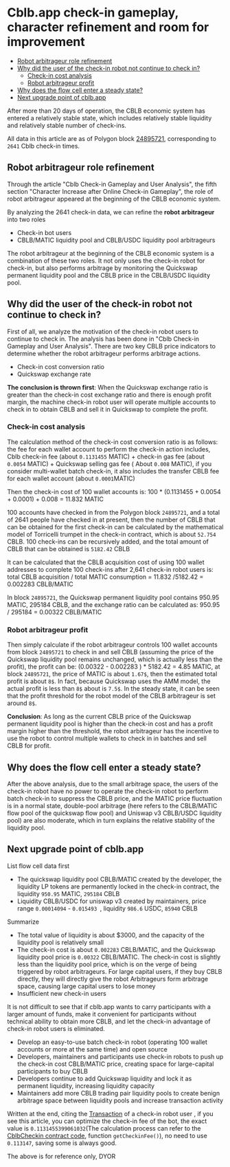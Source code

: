 # Cblb.app check-in gameplay, character refinement and room for improvement

<!-- MarkdownTOC -->

- [Robot arbitrageur role refinement](#robot-arbitrageur-role-refinement)
- [Why did the user of the check-in robot not continue to check in?](#why-did-the-user-of-the-check-in-robot-not-continue-to-check-in)
  - [Check-in cost analysis](#check-in-cost-analysis)
  - [Robot arbitrageur profit](#robot-arbitrageur-profit)
- [Why does the flow cell enter a steady state?](#why-does-the-flow-cell-enter-a-steady-state)
- [Next upgrade point of cblb.app](#next-upgrade-point-of-cblbapp)

<!-- /MarkdownTOC -->

After more than 20 days of operation, the CBLB economic system has entered a relatively stable state, which includes relatively stable liquidity and relatively stable number of check-ins.

All data in this article are as of Polygon block [24895721](https://polygonscan.com/tx/0xde82e0cc153d8e436f4139f30e86fc3b7613ff5e7adc22aaeb11a3a0947bd476), corresponding to `2641` Cblb check-in times.

<a id="robot-arbitrageur-role-refinement"></a>

## Robot arbitrageur role refinement

Through the article "Cblb Check-in Gameplay and User Analysis", the fifth section "Character Increase after Online Check-in Gameplay", the role of robot arbitrageur appeared at the beginning of the CBLB economic system.

By analyzing the 2641 check-in data, we can refine the **robot arbitrageur** into two roles

- Check-in bot users
- CBLB/MATIC liquidity pool and CBLB/USDC liquidity pool arbitrageurs

The robot arbitrageur at the beginning of the CBLB economic system is a combination of these two roles. It not only uses the check-in robot for check-in, but also performs arbitrage by monitoring the Quickswap permanent liquidity pool and the CBLB price in the CBLB/USDC liquidity pool.

<a id="why-did-the-user-of-the-check-in-robot-not-continue-to-check-in"></a>

## Why did the user of the check-in robot not continue to check in?

First of all, we analyze the motivation of the check-in robot users to continue to check in. The analysis has been done in "Cblb Check-in Gameplay and User Analysis". There are two key CBLB price indicators to determine whether the robot arbitrageur performs arbitrage actions.

- Check-in cost conversion ratio
- Quickswap exchange rate

**The conclusion is thrown first**: When the Quickswap exchange ratio is greater than the check-in cost exchange ratio and there is enough profit margin, the machine check-in robot user will operate multiple accounts to check in to obtain CBLB and sell it in Quickswap to complete the profit.

<a id="check-in-cost-analysis"></a>

### Check-in cost analysis

The calculation method of the check-in cost conversion ratio is as follows: the fee for each wallet account to perform the check-in action includes, Cblb check-in fee (about `0.1131455` MATIC) + check-in gas fee (about `0.0054` MATIC) + Quickswap selling gas fee ( About `0.008` MATIC), if you consider multi-wallet batch check-in, it also includes the transfer CBLB fee for each wallet account (about `0.0001`MATIC)

Then the check-in cost of 100 wallet accounts is: 100 \* (0.1131455 + 0.0054 + 0.0001) + 0.008 = 11.832 MATIC

100 accounts have checked in from the Polygon block `24895721`, and a total of 2641 people have checked in at present, then the number of CBLB that can be obtained for the first check-in can be calculated by the mathematical model of Torricelli trumpet in the check-in contract, which is about `52.754` CBLB. 100 check-ins can be recursively added, and the total amount of CBLB that can be obtained is `5182.42` CBLB

It can be calculated that the CBLB acquisition cost of using 100 wallet addresses to complete 100 check-ins after 2,641 check-in robot users is: total CBLB acquisition / total MATIC consumption = 11.832 /5182.42 = 0.002283 CBLB/MATIC

In block `24895721`, the Quickswap permanent liquidity pool contains 950.95 MATIC, 295184 CBLB, and the exchange ratio can be calculated as: 950.95 / 295184 = 0.00322 CBLB/MATIC

<a id="robot-arbitrageur-profit"></a>

### Robot arbitrageur profit

Then simply calculate if the robot arbitrageur controls 100 wallet accounts from block `24895721` to check in and sell CBLB (assuming the price of the Quickswap liquidity pool remains unchanged, which is actually less than the profit), the profit can be: (0.00322 - 0.002283 ) \* 5182.42 = 4.85 MATIC, at block `24895721`, the price of MATIC is about `1.67$`, then the estimated total profit is about `8$`. In fact, because Quickswap uses the AMM model, the actual profit is less than `8$` about is `7.5$`. In the steady state, it can be seen that the profit threshold for the robot model of the CBLB arbitrageur is set around `8$`.

**Conclusion**: As long as the current CBLB price of the Quickswap permanent liquidity pool is higher than the check-in cost and has a profit margin higher than the threshold, the robot arbitrageur has the incentive to use the robot to control multiple wallets to check in in batches and sell CBLB for profit.

<a id="why-does-the-flow-cell-enter-a-steady-state"></a>

## Why does the flow cell enter a steady state?

After the above analysis, due to the small arbitrage space, the users of the check-in robot have no power to operate the check-in robot to perform batch check-in to suppress the CBLB price, and the MATIC price fluctuation is in a normal state, double-pool arbitrage (here refers to the CBLB/MATIC flow pool of the quickswap flow pool) and Uniswap v3 CBLB/USDC liquidity pool) are also moderate, which in turn explains the relative stability of the liquidity pool.

<a id="next-upgrade-point-of-cblbapp"></a>

## Next upgrade point of cblb.app

List flow cell data first

- The quickswap liquidity pool CBLB/MATIC created by the developer, the liquidity LP tokens are permanently locked in the check-in contract, the liquidity `950.95` MATIC, `295184` CBLB
- Liquidity CBLB/USDC for uniswap v3 created by maintainers, price range `0.00014094` - `0.015493 `, liquidity `986.6` USDC, `85940` CBLB

Summarize

- The total value of liquidity is about $3000, and the capacity of the liquidity pool is relatively small
- The check-in cost is about `0.002283` CBLB/MATIC, and the Quickswap liquidity pool price is `0.00322` CBLB/MATIC. The check-in cost is slightly less than the liquidity pool price, which is on the verge of being triggered by robot arbitrageurs. For large capital users, if they buy CBLB directly, they will directly give the robot Arbitrageurs form arbitrage space, causing large capital users to lose money
- Insufficient new check-in users

It is not difficult to see that if cblb.app wants to carry participants with a larger amount of funds, make it convenient for participants without technical ability to obtain more CBLB, and let the check-in advantage of check-in robot users is eliminated.

- Develop an easy-to-use batch check-in robot (operating 100 wallet accounts or more at the same time) and open source
- Developers, maintainers and participants use check-in robots to push up the check-in cost CBLB/MATIC price, creating space for large-capital participants to buy CBLB
- Developers continue to add Quickswap liquidity and lock it as permanent liquidity, increasing liquidity capacity
- Maintainers add more CBLB trading pair liquidity pools to create benign arbitrage space between liquidity pools and increase transaction activity

Written at the end, citing the [Transaction](https://polygonscan.com/tx/0xc1f5fd9c97046504c555375bd9cd78cc2969cc2116037b67945b6b5ba47c5682) of a check-in robot user , if you see this article, you can optimize the check-in fee of the bot, the exact value is `0.1131455399061032`(The calculation process can refer to the [CblbCheckin contract code](https://polygonscan.com/address/0x15942E96becA7fA6081740dFB74D7702ec2C3B88#code), function `getCheckinFee()`), no need to use `0.113147`, saving some is always good.

The above is for reference only, DYOR
